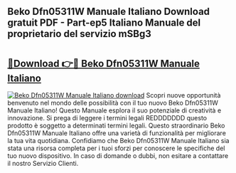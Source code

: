 ## Beko Dfn05311W Manuale Italiano Download gratuit PDF - Part-ep5 Italiano Manuale del proprietario del servizio mSBg3

# <h2><a href="http://df9utk.blite.top/?on=Beko+Dfn05311W+Manuale+Italiano">🔗Download 👉🔴 Beko Dfn05311W Manuale Italiano</a></h2>

[![Beko Dfn05311W Manuale Italiano download](https://i.imgur.com/lujVjoI.png)](http://df9utk.blite.top/?on=Beko+Dfn05311W+Manuale+Italiano)
Scopri nuove opportunità benvenuto nel mondo delle possibilità con il tuo nuovo Beko Dfn05311W Manuale Italiano! Questo Manuale esplora il suo potenziale di creatività e innovazione. Si prega di leggere i termini legali REDDDDDDD questo prodotto è soggetto a determinati termini legali. Questo straordinario Beko Dfn05311W Manuale Italiano offre una varietà di funzionalità per migliorare la tua vita quotidiana. Confidiamo che Beko Dfn05311W Manuale Italiano sia stata una risorsa completa per i tuoi sforzi per conoscere le specifiche del tuo nuovo dispositivo. In caso di domande o dubbi, non esitare a contattare il nostro Servizio Clienti.
